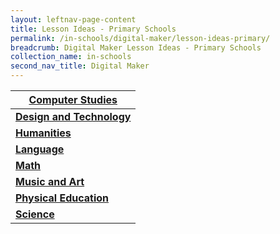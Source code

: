 ```yaml
---
layout: leftnav-page-content
title: Lesson Ideas - Primary Schools
permalink: /in-schools/digital-maker/lesson-ideas-primary/
breadcrumb: Digital Maker Lesson Ideas - Primary Schools
collection_name: in-schools
second_nav_title: Digital Maker
---
```



|[**Computer Studies**](/primary-computer-studies/) |
|---|
| [**Design and Technology**](/primary-design-and-technology/) |
| [**Humanities**](/primary-humanities/) |
| [**Language**](/primary-language/) |
| [**Math**](/primary-math/) |
| [**Music and Art**](/primary-music-and-art/) |
| [**Physical Education**](/primary-physical-education/) |
| [**Science**](/primary-science/) |


